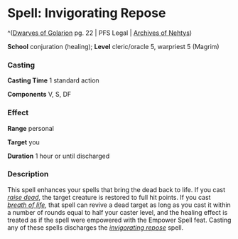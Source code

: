 # Spell: Invigorating Repose

^([Dwarves of Golarion][ss-invigorating-repose] pg. 22 | PFS Legal | [Archives of Nehtys][sn-invigorating-repose])

**School** conjuration (healing); **Level** cleric/oracle 5, warpriest 5 (Magrim)

### Casting

**Casting Time** 1 standard action  

**Components** V, S, DF

### Effect

**Range** personal  

**Target** you  

**Duration** 1 hour or until discharged

### Description

This spell enhances your spells that bring the dead back to life. If you cast _[raise dead]_, the target creature is restored to full hit points. If you cast _[breath of life]_, that spell can revive a dead target as long as you cast it within a number of rounds equal to half your caster level, and the healing effect is treated as if the spell were empowered with the Empower Spell feat. Casting any of these spells discharges the _[invigorating repose]_ spell.

[ss-invigorating-repose]: http://paizo.com/store/downloads/p
[sn-invigorating-repose]: http://www.archivesofnethys.com/SpellDisplay.aspx?ItemName=Invigorating%20Repose
[invigorating repose]: http://www.archivesofnethys.com/SpellDisplay.aspx?ItemName=invigorating%20repose
[breath of life]: http://www.archivesofnethys.com/SpellDisplay.aspx?ItemName=breath%20of%20life
[raise dead]: http://www.archivesofnethys.com/SpellDisplay.aspx?ItemName=raise%20dead